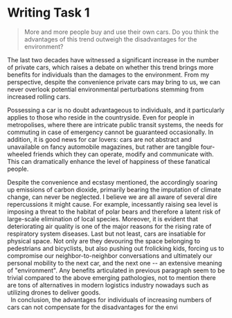 # Writing Task 1
> More and more people buy and use their own cars. Do you think the advantages of this trend outweigh the disadvantages for the environment? 


The last two decades have witnessed a significant increase in the number of private cars, which raises a debate on whether this trend brings more benefits for individuals than the damages to the environment. From my perspective, despite the convenience private cars may bring to us, we can never overlook potential environmental perturbations stemming from increased rolling cars.
 

Possessing a car is no doubt advantageous to individuals, and it particularly applies to those who reside in the countryside. Even for people in metropolises, where there are intricate public transit systems, the needs for commuting in case of emergency cannot be guaranteed occasionally. In addition, it is good news for car lovers: cars are not abstract and unavailable on fancy automobile magazines, but rather are tangible four-wheeled friends which they can operate, modify and communicate with. This can dramatically enhance the level of happiness of these fanatical people.
 

Despite the convenience and ecstasy mentioned, the accordingly soaring up emissions of carbon dioxide, primarily bearing the imputation of climate change, can never be neglected. I believe we are all aware of several dire repercussions it might cause. For example, incessantly raising sea level is imposing a threat to the habitat of polar bears and therefore a latent risk of large-scale elimination of local species. Moreover, it is evident that deteriorating air quality is one of the major reasons for the rising rate of respiratory system diseases. Last but not least, cars are insatiable for physical space. Not only are they devouring the space belonging to pedestrians and bicyclists, but also pushing out frolicking kids, forcing us to compromise our neighbor-to-neighbor conversations and ultimately our personal mobility to the next car, and the next one -- an extensive meaning of "environment". Any benefits articulated in previous paragraph seem to be trivial compared to the above emerging pathologies, not to mention there are tons of alternatives in modern logistics industry nowadays such as utilizing drones to deliver goods.  
 
In conclusion, the advantages for individuals of increasing numbers of cars can not compensate for the disadvantages for the envi
